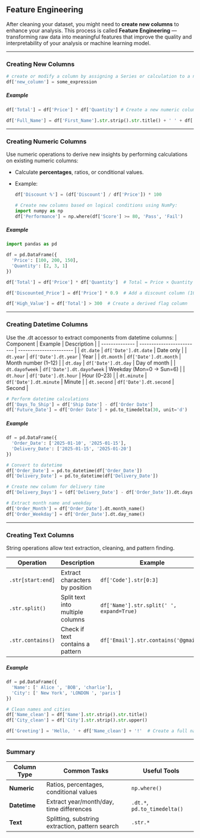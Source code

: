 ## Feature Engineering

After cleaning your dataset, you might need to **create new columns** to enhance your analysis. This process is called **Feature Engineering** — transforming raw data into meaningful features that improve the quality and interpretability of your analysis or machine learning model.

---
### Creating New Columns
 ```python
# create or modify a column by assigning a Series or calculation to a new column name: 
df['new_column'] = some_expression
 ```
##### Example 
  ```python
df['Total'] = df['Price'] * df['Quantity'] # Create a new numeric column = Price × Quantity

df['Full_Name'] = df['First_Name'].str.strip().str.title() + ' ' + df['Last_Name'] # Create a new Text column
```
    
---
### Creating Numeric Columns

Use numeric operations to derive new insights by performing calculations on existing numeric columns:

- Calculate **percentages**, ratios, or conditional values.  
- Example:  
  ```python
  df['Discount %'] = (df['Discount'] / df['Price']) * 100
  ```

    ```python
    # Create new columns based on logical conditions using NumPy: 
  import numpy as np
  df['Performance'] = np.where(df['Score'] >= 80, 'Pass', 'Fail')
  ```

##### Example 
  ```python
import pandas as pd

df = pd.DataFrame({
    'Price': [100, 200, 150],
    'Quantity': [2, 3, 1]
})

df['Total'] = df['Price'] * df['Quantity']  # Total = Price × Quantity

df['Discounted_Price'] = df['Price'] * 0.9  # Add a discount column (10% off)

df['High_Value'] = df['Total'] > 300  # Create a derived flag column
```
    
---

### Creating Datetime Columns
Use the .dt accessor to extract components from datetime columns: 
    | Component      | Example                   | Description             |
| -------------- | ------------------------- | ----------------------- |
| `dt.date`      | `df['Date'].dt.date`      | Date only               |
| `dt.year`      | `df['Date'].dt.year`      | Year                    |
| `dt.month`     | `df['Date'].dt.month`     | Month number (1–12)     |
| `dt.day`       | `df['Date'].dt.day`       | Day of month            |
| `dt.dayofweek` | `df['Date'].dt.dayofweek` | Weekday (Mon=0 → Sun=6) |
| `dt.hour`      | `df['Date'].dt.hour`      | Hour (0–23)             |
| `dt.minute`    | `df['Date'].dt.minute`    | Minute                  |
| `dt.second`    | `df['Date'].dt.second`    | Second                  |

 ```python
# Perform datetime calculations
df['Days_To_Ship'] = df['Ship Date'] - df['Order Date']
df['Future_Date'] = df['Order Date'] + pd.to_timedelta(30, unit='d')
  ```
##### Example 
  ```python
df = pd.DataFrame({
    'Order_Date': ['2025-01-10', '2025-01-15'],
    'Delivery_Date': ['2025-01-15', '2025-01-20']
})

# Convert to datetime
df['Order_Date'] = pd.to_datetime(df['Order_Date'])
df['Delivery_Date'] = pd.to_datetime(df['Delivery_Date'])

# Create new column for delivery time
df['Delivery_Days'] = (df['Delivery_Date'] - df['Order_Date']).dt.days

# Extract month name and weekday
df['Order_Month'] = df['Order_Date'].dt.month_name()
df['Order_Weekday'] = df['Order_Date'].dt.day_name()
```

---

### Creating Text Columns
String operations allow text extraction, cleaning, and pattern finding. 

| Operation         | Description                      | Example                                  |
| ----------------- | -------------------------------- | ---------------------------------------- |
| `.str[start:end]` | Extract characters by position   | `df['Code'].str[0:3]`                    |
| `.str.split()`    | Split text into multiple columns | `df['Name'].str.split(' ', expand=True)` |
| `.str.contains()` | Check if text contains a pattern | `df['Email'].str.contains('@gmail')`     |

##### Example 
  ```python
df = pd.DataFrame({
    'Name': [' Alice ', 'BOB', 'charlie'],
    'City': [' New York', 'LONDON ', 'paris']
})

# Clean names and cities
df['Name_clean'] = df['Name'].str.strip().str.title()
df['City_clean'] = df['City'].str.strip().str.upper()

df['Greeting'] = 'Hello, ' + df['Name_clean'] + '!'  # Create a full name column

```

---

### Summary
| Column Type  | Common Tasks                                    | Useful Tools                 |
| ------------ | ----------------------------------------------- | ---------------------------- |
| **Numeric**  | Ratios, percentages, conditional values         | `np.where()`                 |
| **Datetime** | Extract year/month/day, time differences        | `.dt.*`, `pd.to_timedelta()` |
| **Text**     | Splitting, substring extraction, pattern search | `.str.*`                     |







